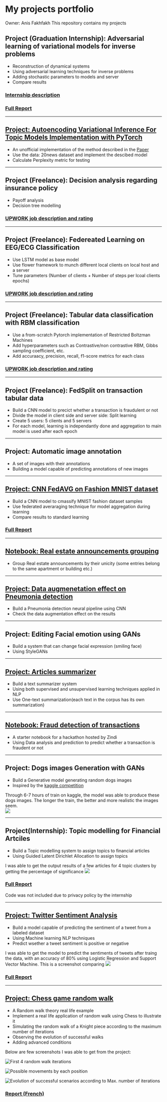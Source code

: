 # My projects portfolio
Owner: Anis Fakhfakh
This repository contains my projects

## Project (Graduation Internship): Adversarial learning of variational models for inverse problems
* Reconstruction of dynamical systems
* Using adversarial learning techniques for inverse problems
* Adding stochastic parameters to models and server
* Compare results

### [Internship description](http://www.madics.fr/event/offre152/?instance_id=1577)
### [Full Report](https://drive.google.com/file/d/1Tw8wsJfctHU92ylgwVhKtwjNJ1Q7JWCA/view?usp=sharing)

---
## [Project: Autoencoding Variational Inference For Topic Models Implementation with PyTorch](https://github.com/anisfakhfakh/ProdLDA-pytorch)
* An unofficial implementation of the method described in the [Paper](https://arxiv.org/abs/1703.01488)
* Use the data: 20news dataset and implement the descibed model 
* Calculate Perplexity metric for testing

---
## Project (Freelance): Decision analysis regarding insurance policy
* Payoff analysis
* Decision tree modelling
### [UPWORK job description and rating](https://www.upwork.com/jobs/~01e1437bb5b3e75c91)

---
## Project (Freelance): Federeated Learning on EEG/ECG Classification
* Use LSTM model as base model
* Use flower framework to munch different local clients on local host and a server
* Tune parameters (Number of clients + Number of steps per lcoal clients epochs)
### [UPWORK job description and rating](https://www.upwork.com/jobs/~01342e251922109b01)

---
## Project (Freelance): Tabular data classification with RBM classification
* Use a from-scratch Pytorch implementation of Restricted Boltzman Machines
* Add hyperparameters such as Contrastive/non contrastive RBM, Gibbs sampling coefficient, etc.
* Add accuraacy, precision, recall, f1-score metrics for each class
### [UPWORK job description and rating](https://www.upwork.com/jobs/~01733059a0ad2270cd)

---
## Project (Freelance): FedSplit on transaction tabular data
* Build a CNN model to precict whether a transaction is fraudulent or not
* Divide the model in client side and server side: Split learning
* Create 5 users: 5 clients and 5 servers
* For each model, learning is independantly done and aggregation to main model is used after each epoch  

---
## Project: Automatic image annotation
* A set of images with their annotations
* Building a model capable of predicting annotations of new images

---
## [Project: CNN FedAVG on Fashion MNIST dataset](https://github.com/anisfakhfakh/CNN_FedAVG)
* Build a CNN model to cmassify MNIST fashion dataset samples
* Use federated averaraging technique for model aggregation during learning
* Compare results to standard learning

### [Full Report](https://drive.google.com/file/d/1EE_6Ln2-f8OdCd4N2Xqubsx-cBgOQ7Iq/view?usp=sharing)

---

## [Notebook: Real estate announcements grouping](https://github.com/anisfakhfakh/Real-estate-announcements-grouping)
* Group Real estate announcements by their unicity (some entries belong to the same apartment or building etc.)

---
## [Project: Data augmenetation effect on Pneumonia detection](https://github.com/anisfakhfakh/Data-augmentation-for-X-Ray-pneumonia-detection)
* Build a Pneumonia detection neural pipeline using CNN 
* Check the data augmentation effect on the results

---

## Project: Editing Facial emotion using GANs
* Build a system that can change facial expression (smiling face)
* Using StyleGANs

---
## [Project: Articles summarizer](https://github.com/anisfakhfakh/Article-summarization)
* Build a text summarizer system
* Using both supervised and unsupervised learning techniques applied in NLP
* Use One-text summarization(each text in the corpus has its own summarization)

---

## [Notebook: Fraud detection of transactions](https://github.com/anisfakhfakh/Fraud-detection-of-transactions) 
* A starter notebook for a hackathon hosted by Zindi
* Using Data analysis and prediction to predict whether a transaction is fraudent or not 

---

## Project: Dogs images Generation with GANs
* Build a Generative model generating random dogs images
* Inspired by the [kaggle competition](https://www.kaggle.com/c/generative-dog-images/overview) 

Through 6-7 hours of train on kaggle, the model was able to produce these dogs images. The longer the train, the better and more realistic the images seem.  
![](Images/Generated%20Dogs.png)

---

## Project(Internship): Topic modelling for Financial Artciles
* Build a Topic modelling system to assign topics to financial articles 
* Using Guided Latent Dirichlet Allocation to assign topics

I was able to get the output results of a few articles for 4 topic clusters by getting the percentage of significance 
![](Images/Topic%20modelling%20results.PNG)

### [Full Report](https://drive.google.com/file/d/1dWGjvWhX1XCUFrQtGr5B2-eW1v2l8vlq/view?usp=sharing)
Code was not included due to privacy policy by the internship

---

## [Project: Twitter Sentiment Analysis](https://github.com/anisfakhfakh/Twitter-sentiment-analysis) 
* Build a model capable of predicting the sentiment of a tweet from a labeled dataset
* Using Machine learning NLP techniques
* Predict wsether a tweet sentiment is positive or negative

I was able to get the model to predict the sentiments of tweets after traing the data, with an accuracy of 80% using Logistic Regression and Support Vector Machine.
This is a screenshot comparing 
![](Images/Twitter%20Sentiment%20analysis%20models%20accuracy.png)

### [Full Report](https://drive.google.com/file/d/1mQyEo7B1EIN7iaZXUDSzKWji6MVWG37X/view)

---
## [Project: Chess game random walk](https://github.com/anisfakhfakh/Chess_game-random_walk) 
* A Random walk theory real life example
* Implement a real life application of random walk using Chess to illustrate it
* Simulating the random walk of a Knight piece according to the maximum number of iterations
* Observing the evolution of successful walks
* Adding advanced conditions

Below are few screenshots I was able to get from the project:

![First 4 random walk iterations](Images/Example%20of%20random%20walk%20iterations.PNG)

![Possible movements by each position](Images/Number%20of%20possible%20movements%20by%20position.png)

![Evolution of successful scenarios according to Max. number of iterations](Images/number%20of%20scenarions%20for%20every%20possible%20number%20of%20mouvements.PNG)

### [Report (French)](https://drive.google.com/file/d/1voTDEaUm83QKuhAL-_HxwcHVRhNvLRT5/view)
